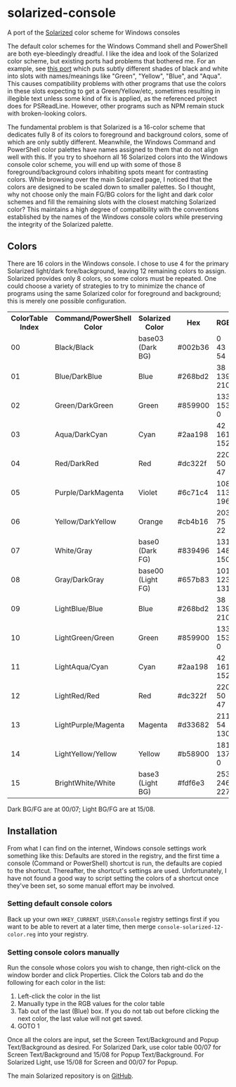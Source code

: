 # solarized-console
A port of the [Solarized](http://ethanschoonover.com/solarized) color scheme for Windows consoles

The default color schemes for the Windows Command shell and PowerShell are both eye-bleedingly dreadful. I like the idea and look of the Solarized color scheme, but existing ports had problems that bothered me. For an example, see [this port](https://github.com/neilpa/cmd-colors-solarized) which puts subtly different shades of black and white into slots with names/meanings like "Green", "Yellow", "Blue", and "Aqua". This causes compatibility problems with other programs that use the colors in these slots expecting to get a Green/Yellow/etc, sometimes resulting in illegible text unless some kind of fix is applied, as the referenced project does for PSReadLine. However, other programs such as NPM remain stuck with broken-looking colors.

The fundamental problem is that Solarized is a 16-color scheme that dedicates fully 8 of its colors to foreground and background colors, some of which are only subtly different. Meanwhile, the Windows Command and PowerShell color palettes have names assigned to them that do not align well with this. If you try to shoehorn all 16 Solarized colors into the Windows console color scheme, you will end up with some of those 8 foreground/background colors inhabiting spots meant for contrasting colors. While browsing over the main Solarized page, I noticed that the colors are designed to be scaled down to smaller palettes. So I thought, why not choose only the main FG/BG colors for the light and dark color schemes and fill the remaining slots with the closest matching Solarized color? This maintains a high degree of compatibility with the conventions established by the names of the Windows console colors while preserving the integrity of the Solarized palette.

## Colors

There are 16 colors in the Windows console. I chose to use 4 for the primary Solarized light/dark fore/background, leaving 12 remaining colors to assign. Solarized provides only 8 colors, so some colors must be repeated. One could choose a variety of strategies to try to minimize the chance of programs using the same Solarized color for foreground and background; this is merely one possible configuration.

<table>
	<tr>
		<th>ColorTable Index</th>
		<th>Command/PowerShell Color</th>
		<th>Solarized Color</th>
		<th>Hex</th>
		<th>RGB</th>
	</tr>
	<tr>
		<td>00</td>
		<td>Black/Black</td>
		<td>base03 (Dark BG)</td>
		<td>#002b36</td>
		<td>  0  43  54</td>
    </tr>
	<tr>
		<td>01</td>
		<td>Blue/DarkBlue</td>
		<td>Blue</td>
		<td>#268bd2</td>
		<td> 38 139 210</td>
	</tr>
    <tr>
		<td>02</td>
		<td>Green/DarkGreen</td>
		<td>Green</td>
		<td>#859900</td>
		<td>133 153   0</td>
	</tr>
    <tr>
		<td>03</td>
		<td>Aqua/DarkCyan</td>
		<td>Cyan</td>
		<td>#2aa198</td>
		<td> 42 161 152</td>
	</tr>
	<tr>
		<td>04</td>
		<td>Red/DarkRed</td>
		<td>Red</td>
		<td>#dc322f</td>
		<td>220  50  47</td>
	</tr>
    <tr>
		<td>05</td>
		<td>Purple/DarkMagenta</td>
		<td>Violet</td>
		<td>#6c71c4</td>
		<td>108 113 196</td>
	</tr>
    <tr>
		<td>06</td>
		<td>Yellow/DarkYellow</td>
		<td>Orange</td>
		<td>#cb4b16</td>
		<td>203  75  22</td>
	</tr>
    <tr>
		<td>07</td>
		<td>White/Gray</td>
		<td>base0 (Dark FG)</td>
		<td>#839496</td>
		<td>131 148 150</td>
	</tr>
    <tr>
		<td>08</td>
		<td>Gray/DarkGray</td>
		<td>base00 (Light FG)</td>
		<td>#657b83</td>
		<td>101 123 131</td>
	</tr>
    <tr>
		<td>09</td>
		<td>LightBlue/Blue</td>
		<td>Blue</td>
		<td>#268bd2</td>
		<td> 38 139 210</td>
	</tr>
    <tr>
		<td>10</td>
		<td>LightGreen/Green</td>
		<td>Green</td>
		<td>#859900</td>
		<td>133 153   0</td>
	</tr>
    <tr>
		<td>11</td>
		<td>LightAqua/Cyan</td>
		<td>Cyan</td>
		<td>#2aa198</td>
		<td> 42 161 152</td>
	</tr>
    <tr>
		<td>12</td>
		<td>LightRed/Red</td>
		<td>Red</td>
		<td>#dc322f</td>
		<td>220  50  47</td>
	</tr>
    <tr>
		<td>13</td>
		<td>LightPurple/Magenta</td>
		<td>Magenta</td>
		<td>#d33682</td>
		<td>211  54 130</td>
	</tr>
    <tr>
		<td>14</td>
		<td>LightYellow/Yellow</td>
		<td>Yellow</td>
		<td>#b58900</td>
		<td>181 137   0</td>
	</tr>
    <tr>
			<td>15</td>
		<td>BrightWhite/White</td>
		<td>base3 (Light BG)</td>
		<td>#fdf6e3</td>
		<td>253 246 227</td>
    </tr>
</table>

Dark BG/FG are at 00/07; Light BG/FG are at 15/08.

## Installation

From what I can find on the internet, Windows console settings work something like this: Defaults are stored in the registry, and the first time a console (Command or PowerShell) shortcut is run, the defaults are copied to the shortcut. Thereafter, the shortcut's settings are used. Unfortunately, I have not found a good way to script setting the colors of a shortcut once they've been set, so some manual effort may be involved.

### Setting default console colors

Back up your own `HKEY_CURRENT_USER\Console` registry settings first if you want to be able to revert at a later time, then merge `console-solarized-12-color.reg` into your registry.

### Setting console colors manually

Run the console whose colors you wish to change, then right-click on the window border and click Properties. Click the Colors tab and do the following for each color in the list:

1. Left-click the color in the list
2. Manually type in the RGB values for the color table
3. Tab out of the last (Blue) box. If you do not tab out before clicking the next color, the last value will not get saved.
4. GOTO 1

Once all the colors are input, set the Screen Text/Background and Popup Text/Background as desired. For Solarized Dark, use color table 00/07 for Screen Text/Background and 15/08 for Popup Text/Background. For Solarized Light, use 15/08 for Screen and 00/07 for Popup.

The main Solarized repository is on [GitHub](https://github.com/altercation/ethanschoonover.com/tree/master/projects/solarized).
